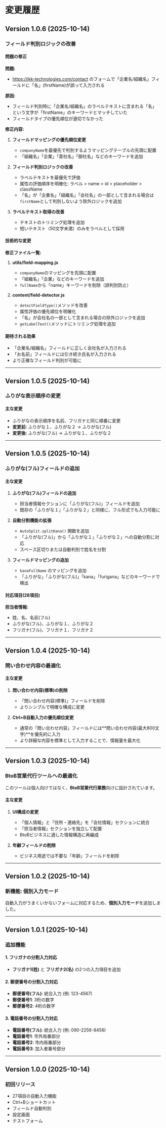 # 変更履歴

## Version 1.0.6 (2025-10-14)

### フィールド判別ロジックの改善

#### 問題の修正

**問題:** 
- https://jkk-technologies.com/contact のフォームで「企業名/組織名」フィールドに「名」(firstName)が誤って入力される

**原因:**
- フィールド判別時に「企業名/組織名」のラベルテキストに含まれる「名」という文字が「firstName」のキーワードとマッチしていた
- フィールドタイプの優先順位が適切でなかった

**修正内容:**

1. **フィールドマッピングの優先順位変更**
   - `companyName`を最優先で判別するようマッピングテーブルの先頭に配置
   - 「組織名」「企業」「貴社名」「御社名」などのキーワードを追加

2. **フィールド判別ロジックの改善**
   - ラベルテキストを最優先で評価
   - 属性の評価順序を明確化: ラベル > name > id > placeholder > className
   - 「名」が「企業名」「組織名」「会社名」の一部として含まれる場合は`firstName`として判別しないよう除外ロジックを追加

3. **ラベルテキスト取得の改善**
   - テキストのトリミング処理を追加
   - 短いテキスト（50文字未満）のみをラベルとして採用

#### 技術的な変更

**修正ファイル一覧:**

1. **utils/field-mapping.js**
   - `companyName`のマッピングを先頭に配置
   - 「組織名」「企業」などのキーワードを追加
   - `fullName`から「name」キーワードを削除（誤判別防止）

2. **content/field-detector.js**
   - `detectFieldType()`メソッドを改善
   - 属性評価の優先順位を明確化
   - 「名」が会社名の一部として含まれる場合の除外ロジックを追加
   - `getLabelText()`メソッドにトリミング処理を追加

#### 期待される効果

- 「企業名/組織名」フィールドに正しく会社名が入力される
- 「お名前」フィールドには引き続き氏名が入力される
- より正確なフィールド判別が可能に

---

## Version 1.0.5 (2025-10-14)

### ふりがな表示順序の変更

#### 主な変更

- ふりがなの表示順序を名前、フリガナと同じ順番に変更
- **変更前:** ふりがな１、ふりがな２ → ふりがな(フル)
- **変更後:** ふりがな(フル) → ふりがな１、ふりがな２

---

## Version 1.0.5 (2025-10-14)

### ふりがな(フル)フィールドの追加

#### 主な変更

1. **ふりがな(フル)フィールドの追加**
   - 担当者情報セクションに「ふりがな(フル)」フィールドを追加
   - 既存の「ふりがな１」「ふりがな２」と同様に、フル形式でも入力可能に

2. **自動分割機能の拡張**
   - `AutoSplit.splitKana()` 関数を追加
   - 「ふりがな(フル)」から「ふりがな１」「ふりがな２」への自動分割に対応
   - スペース区切りまたは自動判別で姓名を分割

3. **フィールドマッピングの追加**
   - `kanaFullName` のマッピングを追加
   - 「ふりがな」「ふりがな(フル)」「kana」「furigana」などのキーワードで検出

#### 対応項目(28項目)

**担当者情報:**
- 姓、名、名前(フル)
- ふりがな(フル)、ふりがな１、ふりがな２
- フリガナ(フル)、フリガナ１、フリガナ２

---

## Version 1.0.4 (2025-10-14)

### 問い合わせ内容の最適化

#### 主な変更

1. **問い合わせ内容(標準)の削除**
   - 「問い合わせ内容(標準)」フィールドを削除
   - よりシンプルで明確な構成に変更

2. **Ctrl+B自動入力の優先順位変更**
   - 通常の「問い合わせ内容」フィールドには**問い合わせ内容(最大800文字)**を優先的に入力
   - より詳細な内容を標準として入力することで、情報量を最大化

---

## Version 1.0.3 (2025-10-14)

### BtoB営業代行ツールへの最適化

このツールは個人向けではなく、**BtoB営業代行業務**向けに設計されています。

#### 主な変更

1. **UI構成の変更**
   - 「個人情報」と「住所・連絡先」を「会社情報」セクションに統合
   - 「担当者情報」セクションを独立して配置
   - BtoBビジネスに適した情報構造に再編成

2. **年齢フィールドの削除**
   - ビジネス用途では不要な「年齢」フィールドを削除

---

## Version 1.0.2 (2025-10-14)

### 新機能: 個別入力モード

自動入力がうまくいかないフォームに対応するため、**個別入力モード**を追加しました。

---

## Version 1.0.1 (2025-10-14)

### 追加機能

#### 1. フリガナの分割入力対応
- **フリガナ1(姓)** と **フリガナ2(名)** の2つの入力項目を追加

#### 2. 郵便番号の分割入力対応
- **郵便番号(フル)**: 統合入力 (例: 123-4567)
- **郵便番号1**: 3桁の数字
- **郵便番号2**: 4桁の数字

#### 3. 電話番号の分割入力対応
- **電話番号(フル)**: 統合入力 (例: 090-2256-8456)
- **電話番号1**: 市外局番部分
- **電話番号2**: 市内局番部分
- **電話番号3**: 加入者番号部分

---

## Version 1.0.0 (2025-10-14)

### 初回リリース

- 27項目の自動入力機能
- Ctrl+Bショートカット
- フィールド自動判別
- 設定画面
- テストフォーム


